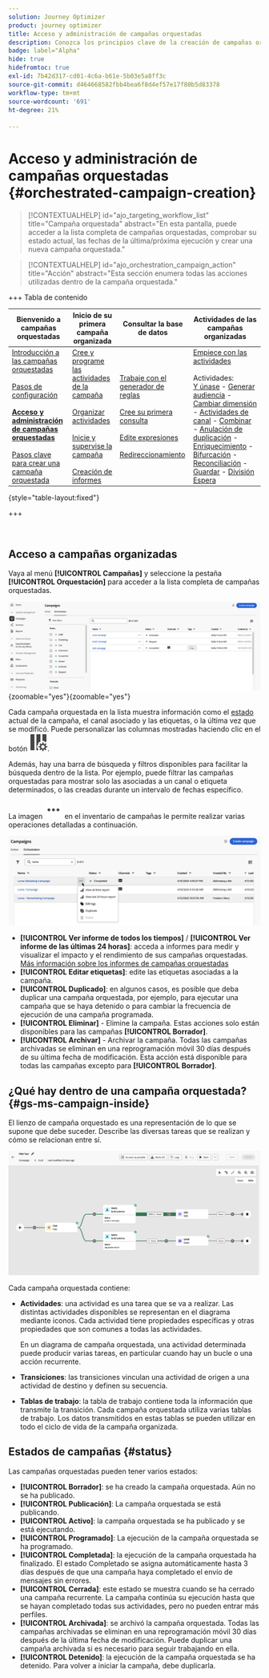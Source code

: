 ```yaml
---
solution: Journey Optimizer
product: journey optimizer
title: Acceso y administración de campañas orquestadas
description: Conozca los principios clave de la creación de campañas organizadas con Adobe Journey Optimizer
badge: label="Alpha"
hide: true
hidefromtoc: true
exl-id: 7b42d317-cd01-4c6a-b61e-5b03e5a8ff3c
source-git-commit: d464668582fbb4bea6f8d4ef57e17f80b5d83378
workflow-type: tm+mt
source-wordcount: '691'
ht-degree: 21%

---
```


# Acceso y administración de campañas orquestadas {#orchestrated-campaign-creation}

>[!CONTEXTUALHELP]
>id="ajo_targeting_workflow_list"
>title="Campaña orquestada"
>abstract="En esta pantalla, puede acceder a la lista completa de campañas orquestadas, comprobar su estado actual, las fechas de la última/próxima ejecución y crear una nueva campaña orquestada."

>[!CONTEXTUALHELP]
>id="ajo_orchestration_campaign_action"
>title="Acción"
>abstract="Esta sección enumera todas las acciones utilizadas dentro de la campaña orquestada."

+++ Tabla de contenido

| Bienvenido a campañas orquestadas | Inicio de su primera campaña organizada | Consultar la base de datos | Actividades de las campañas organizadas |
|---|---|---|---|
| [Introducción a las campañas orquestadas](gs-orchestrated-campaigns.md)<br/><br/>[Pasos de configuración](configuration-steps.md)<br/><br/><b>[Acceso y administración de campañas orquestadas](access-manage-orchestrated-campaigns.md)</b><br/><br/>[Pasos clave para crear una campaña orquestada](gs-campaign-creation.md) | [Cree y programe las actividades de la campaña](create-orchestrated-campaign.md)<br/><br/>[Organizar actividades](orchestrate-activities.md)<br/><br/>[Inicie y supervise la campaña](start-monitor-campaigns.md)<br/><br/>[Creación de informes](reporting-campaigns.md) | [Trabaje con el generador de reglas](orchestrated-rule-builder.md)<br/><br/>[Cree su primera consulta](build-query.md)<br/><br/>[Edite expresiones](edit-expressions.md)<br/><br/>[Redireccionamiento](retarget.md) | [Empiece con las actividades](activities/about-activities.md)<br/><br/>Actividades:<br/>[Y únase](activities/and-join.md) - [Generar audiencia](activities/build-audience.md) - [Cambiar dimensión](activities/change-dimension.md) - [Actividades de canal](activities/channels.md) - [Combinar](activities/combine.md) - [Anulación de duplicación](activities/deduplication.md) - [Enriquecimiento](activities/enrichment.md) - [Bifurcación](activities/fork.md) - [Reconciliación](activities/reconciliation.md) - [Guardar](activities/save-audience.md) - [División](activities/split.md) [Espera](activities/wait.md) |

{style="table-layout:fixed"}

+++

<br/>

## Acceso a campañas organizadas

Vaya al menú **[!UICONTROL Campañas]** y seleccione la pestaña **[!UICONTROL Orquestación]** para acceder a la lista completa de campañas orquestadas.

![imagen que muestra el inventario de campañas orquestadas](assets/inventory.png){zoomable="yes"}{zoomable="yes"}

Cada campaña orquestada en la lista muestra información como el [estado](#status) actual de la campaña, el canal asociado y las etiquetas, o la última vez que se modificó. Puede personalizar las columnas mostradas haciendo clic en el botón ![Configurar diseño](assets/do-not-localize/inventory-configure-layout.svg).

Además, hay una barra de búsqueda y filtros disponibles para facilitar la búsqueda dentro de la lista. Por ejemplo, puede filtrar las campañas orquestadas para mostrar solo las asociadas a un canal o etiqueta determinados, o las creadas durante un intervalo de fechas específico.

La imagen ![que muestra el botón Más acciones](assets/do-not-localize/rule-builder-icon-more.svg) en el inventario de campañas le permite realizar varias operaciones detalladas a continuación.

![imagen del inventario de campañas](assets/inventory-actions.png)

* **[!UICONTROL Ver informe de todos los tiempos]** / **[!UICONTROL Ver informe de las últimas 24 horas]**: acceda a informes para medir y visualizar el impacto y el rendimiento de sus campañas orquestadas. [Más información sobre los informes de campañas orquestadas](../orchestrated/reporting-campaigns.md)
* **[!UICONTROL Editar etiquetas]**: edite las etiquetas asociadas a la campaña.
* **[!UICONTROL Duplicado]**: en algunos casos, es posible que deba duplicar una campaña orquestada, por ejemplo, para ejecutar una campaña que se haya detenido o para cambiar la frecuencia de ejecución de una campaña programada.
* **[!UICONTROL Eliminar]** - Elimine la campaña. Estas acciones solo están disponibles para las campañas **[!UICONTROL Borrador]**.
* **[!UICONTROL Archivar]** - Archivar la campaña. Todas las campañas archivadas se eliminan en una reprogramación móvil 30 días después de su última fecha de modificación. Esta acción está disponible para todas las campañas excepto para **[!UICONTROL Borrador]**.

## ¿Qué hay dentro de una campaña orquestada? {#gs-ms-campaign-inside}

El lienzo de campaña orquestado es una representación de lo que se supone que debe suceder. Describe las diversas tareas que se realizan y cómo se relacionan entre sí.

![imagen que muestra un lienzo de campaña orquestado](assets/canvas-example.png)

Cada campaña orquestada contiene:

* **Actividades**: una actividad es una tarea que se va a realizar. Las distintas actividades disponibles se representan en el diagrama mediante iconos. Cada actividad tiene propiedades específicas y otras propiedades que son comunes a todas las actividades.

  En un diagrama de campaña orquestada, una actividad determinada puede producir varias tareas, en particular cuando hay un bucle o una acción recurrente.

* **Transiciones**: las transiciones vinculan una actividad de origen a una actividad de destino y definen su secuencia.

* **Tablas de trabajo**: la tabla de trabajo contiene toda la información que transmite la transición. Cada campaña orquestada utiliza varias tablas de trabajo. Los datos transmitidos en estas tablas se pueden utilizar en todo el ciclo de vida de la campaña organizada.

## Estados de campañas {#status}

Las campañas orquestadas pueden tener varios estados:

* **[!UICONTROL Borrador]**: se ha creado la campaña orquestada. Aún no se ha publicado.
* **[!UICONTROL Publicación]**: La campaña orquestada se está publicando.
* **[!UICONTROL Activo]**: la campaña orquestada se ha publicado y se está ejecutando.
* **[!UICONTROL Programado]**: La ejecución de la campaña orquestada se ha programado.
* **[!UICONTROL Completada]**: la ejecución de la campaña orquestada ha finalizado. El estado Completado se asigna automáticamente hasta 3 días después de que una campaña haya completado el envío de mensajes sin errores.
* **[!UICONTROL Cerrada]**: este estado se muestra cuando se ha cerrado una campaña recurrente. La campaña continúa su ejecución hasta que se hayan completado todas sus actividades, pero no pueden entrar más perfiles.
* **[!UICONTROL Archivada]**: se archivó la campaña orquestada. Todas las campañas archivadas se eliminan en una reprogramación móvil 30 días después de la última fecha de modificación. Puede duplicar una campaña archivada si es necesario para seguir trabajando en ella.
* **[!UICONTROL Detenido]**: la ejecución de la campaña orquestada se ha detenido. Para volver a iniciar la campaña, debe duplicarla.
